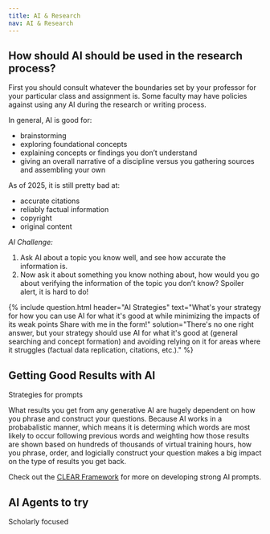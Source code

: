```yaml
---
title: AI & Research
nav: AI & Research
---
```

## How should AI should be used in the research process?

First you should consult whatever the boundaries set by your professor for your particular class and assignment is. Some faculty may have policies against using any AI during the research or writing process. 

In general, AI is good for: 
- brainstorming
- exploring foundational concepts
- explaining concepts or findings you don’t understand
- giving an overall narrative of a discipline versus you gathering sources and assembling your own

As of 2025, it is still pretty bad at:
- accurate citations
- reliably factual information
- copyright
- original content 

_AI Challenge:_ 

1. Ask AI about a topic you know well, and see how accurate the information is. 
1. Now ask it about something you know nothing about, how would you go about verifying the information of the topic you don’t know? Spoiler alert, it is hard to do! 

{% include question.html header="AI Strategies" text="What's your strategy for how you can use AI for what it's good at while minimizing the impacts of its weak points Share with me in the form!" solution="There's no one right answer, but your strategy should use AI for what it's good at (general searching and concept formation) and avoiding relying on it for areas where it struggles (factual data replication, citations, etc.)." %}

## Getting Good Results with AI

Strategies for prompts

What results you get from any generative AI are hugely dependent on how you phrase and construct your questions. Because AI works in a probabalistic manner, which means it is determing which words are most likely to occur following previous words and weighting how those results are shown based on hundreds of thousands of virtual training hours, how you phrase, order, and logicially construct your question makes a big impact on the type of results you get back.

Check out the [CLEAR Framework](https://guides.library.georgetown.edu/ai/prompts) for more on developing strong AI prompts. 

## AI Agents to try 

Scholarly focused 


